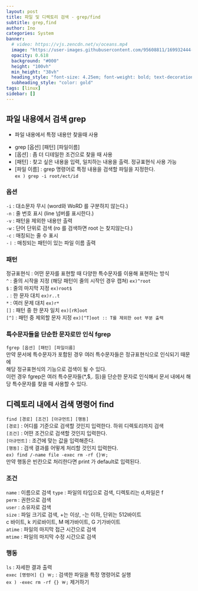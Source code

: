 ```yaml
---
layout: post
title: 파일 및 디렉토리 검색 - grep/find
subtitle: grep,find
author: Ino
categories: System
banner:
  # video: https://vjs.zencdn.net/v/oceans.mp4
  image: "https://user-images.githubusercontent.com/95608811/169932444-32124c9a-4013-4864-acf7-59a3db654886.png"
  opacity: 0.618
  background: "#000"
  height: "100vh"
  min_height: "38vh"
  heading_style: "font-size: 4.25em; font-weight: bold; text-decoration: underline"
  subheading_style: "color: gold"
tags: [linux]
sidebar: []
---
```

## 파일 내용에서 검색 grep
- 파일 내용에서 특정 내용만 찾을때 사용
* grep [옵션] [패턴] [파일이름]
* [옵션] : 좀 더 디테일한 조건으로 찾을 때 사용
* [패턴] : 찾고 싶은 내용을 입력, 일치하는 내용을 출력. 정규표현식 사용 가능
* [파일 이름] : grep 명령어로 특정 내용을 검색할 파일을 지정한다.       
`ex ) grep -i root/ect/id`

### 옵션

`-i` : 대소문자 무시 (word와 WoRD 를 구분하지 않는다.)    
`-n` : 줄 번호 표시 (line 넘버를 표시한다.)   
`-v` : 패턴을 제외한 내용만 출력    
`-w` : 단어 단위로 검색 (ro 를 검색하면 root 는 찾지않는다.)    
`-c` : 매칭되는 줄 수 표시    
`-ㅣ` : 매칭되는 패턴이 있는 파일 이름 출력   

### 패턴
정규표현식 : 어떤 문자를 표현할 때 다양한 특수문자를 이용해 표현하는 방식       
`^` : 줄의 시작을 지정 (해당 패턴이 줄의 시작인 경우 캡쳐) `ex)^root`   
`$` : 줄의 마지막 지정  `ex)root$`    
`.` : 한 문자 대치 `ex)r..t`    
`*` : 여러 문제 대치 `ex)r*`    
`[]` : 패턴 중 한 문자 일치 `ex)[rR]oot`   
`[^]` : 패턴 중 제외할 문자 지정 `ex)[^T]oot :: T를 제외한 oot 부분 출력`   

### 특수문자들을 단순한 문자로만 인식 fgrep
`fgrep [옵션] [패턴] [파일이름]`    
만약 문서에 특수문자가 포함된 경우 여러 특수문자들은 정규표현식으로 인식되기 때문에     
해당 정규표현식의 기능으로 검색이 될 수 있다.     
이런 경우 fgrep은 여러 특수문자들(*,$,. 등)을 단순한 문자로 인식해서
문서 내에서 해당 특수문자를 찾을 때 사용할 수 있다.   

## 디렉토리 내에서 검색 명령어 find    
`find [경로] [조건] [아규먼트] [행동]`    
`[경로]` : 어디를 기준으로 검색할 것인지 입력한다.  하위 디렉토리까지 검색    
`[조건]` : 어떤 조건으로 검색할 것인지 입력한다.    
`[아규먼트]` : 조건에 맞는 값을 입력해준다.     
`[행동]` : 검색 결과를 어떻게 처리할 것인지 입력한다.     
`ex) find /-name file -exec rm -rf {}￦;`   
만약 행동은 빈칸으로 처리한다면 print 가 default로 입력된다.    

### 조건
`name` : 이름으로 검색
`type` : 파일의 타입으로 검색, 디렉토리는 d,파일은 f    
`perm` : 권한으로 검색    
`user` : 소유자로 검색    
`size` : 파일 크기로 검색, +는 이상, -는 이하, 단위는 512바이트     
c 바이트, k 키로바이트, M 메가바이트, G 기가바이트      
`atime` : 파일의 마지막 접근 시간으로 검색    
`mtime` : 파일의 마지막 수정 시간으로 검색    

### 행동
`ls` : 자세한 결과 출력   
`exec [명령어] {} ￦;` : 검색한 파일을 특정 명령어로 실행    
`ex ) -exec rm -rf {} ￦;` 제거하기    

